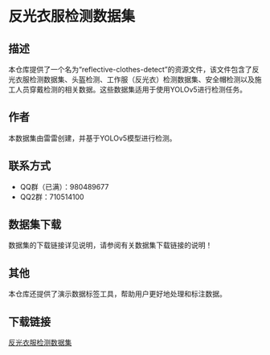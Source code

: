 # 反光衣服检测数据集

## 描述
本仓库提供了一个名为“reflective-clothes-detect”的资源文件，该文件包含了反光衣服检测数据集、头盔检测、工作服（反光衣）检测数据集、安全帽检测以及施工人员穿戴检测的相关数据。这些数据集适用于使用YOLOv5进行检测任务。

## 作者
本数据集由雷雷创建，并基于YOLOv5模型进行检测。

## 联系方式
- QQ群（已满）：980489677
- QQ2群：710514100

## 数据集下载
数据集的下载链接详见说明，请参阅有关数据集下载链接的说明！

## 其他
本仓库还提供了演示数据标签工具，帮助用户更好地处理和标注数据。

## 下载链接

[反光衣服检测数据集](https://pan.quark.cn/s/1b4d148e1495)
